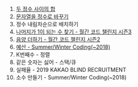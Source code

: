 1. [두 정수 사이의 합](https://school.programmers.co.kr/learn/courses/30/lessons/12912)
2. [문자열을 정수로 바꾸기](https://school.programmers.co.kr/learn/courses/30/lessons/12925)
3. 정수 내림차순으로 배치하기
4. [나머지가 1이 되는 수 찾기 - 월간 코드 챌린지 시즌3](https://school.programmers.co.kr/learn/courses/30/lessons/87389)
5. [음양 더하기 - 월간 코드 챌린지 시즌2](https://school.programmers.co.kr/learn/courses/30/lessons/76501)
6. [예산 - Summer/Winter Coding(~2018)](https://school.programmers.co.kr/learn/courses/30/lessons/12982)
7. K번째수 - 정렬
8. 같은 숫자는 싫어 - 스택/큐
9. 실패율 - 2019 KAKAO BLIND RECRUITMENT
10. 소수 만들기 - Summer/Winter Coding(~2018)